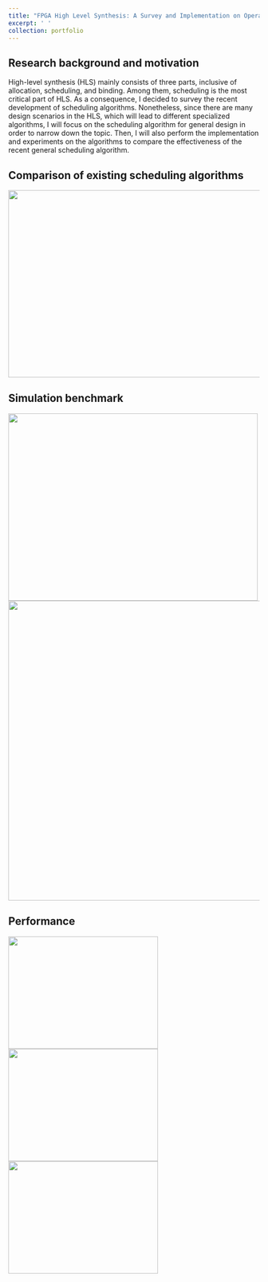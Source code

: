 ```yaml
---
title: "FPGA High Level Synthesis: A Survey and Implementation on Operation Scheduling Algorithms"
excerpt: ' '
collection: portfolio
---
```

## Research background and motivation

High-level synthesis (HLS) mainly consists of three parts, inclusive of allocation, scheduling, and binding. Among them, scheduling is the most critical part of HLS. As a consequence, I decided to survey the recent development of scheduling algorithms. Nonetheless, since there are many design scenarios in the HLS, which will lead to different specialized algorithms, I will focus on the scheduling algorithm for general design in order to narrow down the topic. Then, I will also perform the implementation and experiments on the algorithms to compare the effectiveness of the recent general scheduling algorithm. 

## Comparison of existing scheduling algorithms

<img src="http://SendurLanter.github.io/files/Comparison.png" width="800" height="375">

## Simulation benchmark

<img src="http://SendurLanter.github.io/files/cosine2.png" width="500" height="375">

<img src="http://SendurLanter.github.io/files/invert.png" width="800" height="600">

## Performance

<img src="http://SendurLanter.github.io/files/Resource_mul.jpg" width="300" height="225">
<img src="http://SendurLanter.github.io/files/milti_mat.jpg" width="300" height="225">
<img src="http://SendurLanter.github.io/files/Runtime_inv.jpg" width="300" height="225">
